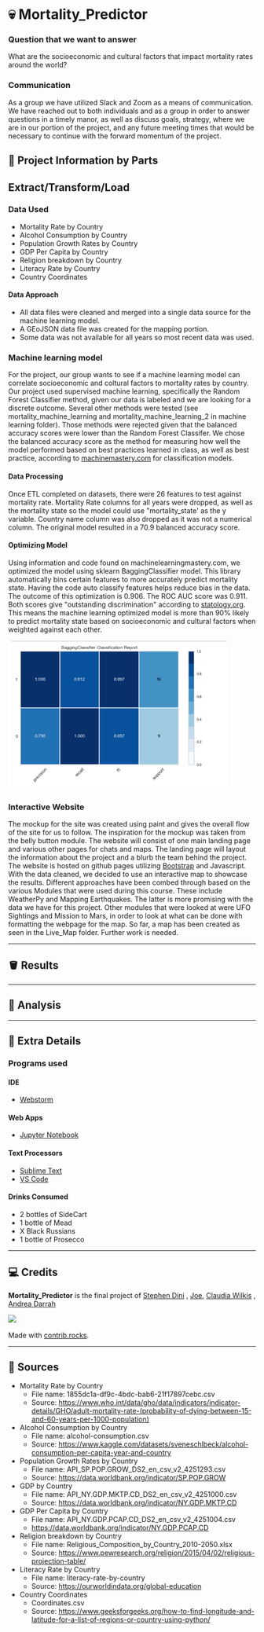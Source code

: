 # 💀 Mortality_Predictor

### Question that we want to answer

What are the socioeconomic and cultural factors that impact mortality rates around the world?

### Communication

As a group we have utilized Slack and Zoom as a means of communication. We have reached out to both individuals and as a
group in order to answer questions in a timely manor, as well as discuss goals, strategy, where we are in our portion of
the project, and any future meeting times that would be necessary to continue with the forward momentum of the project.

## 🚧 Project Information by Parts

## Extract/Transform/Load

### Data Used
* Mortality Rate by Country
* Alcohol Consumption by Country
* Population Growth Rates by Country
* GDP Per Capita by Country
* Religion breakdown by Country
* Literacy Rate by Country
* Country Coordinates


#### Data Approach

* All data files were cleaned and merged into a single data source for the machine learning model.
* A GEoJSON data file was created for the mapping portion.
* Some data was not available for all years so most recent data was used.

### Machine learning model

For the project, our group wants to see if a machine learning model can correlate socioeconomic and coltural factors to
mortality rates by country. Our project used supervised machine learning, specifically the Random Forest Classifier
method, given our data is labeled and we are looking for a discrete outcome. Several other methods were tested (see
mortality_machine_learning and mortality_machine_learning_2 in machine learning folder). Those methods were rejected
given that the balanced accuracy scores were lower than the Random Forest Classifer. We chose the balanced accuracy
score as the method for measuring how well the model performed based on best practices learned in class, as well as best
practice, according
to [machinemastery.com](https://machinelearningmastery.com/how-to-know-if-your-machine-learning-model-has-good-performance/)
for classification models.

#### Data Processing

Once ETL completed on datasets, there were 26 features to test against mortality rate. Mortality Rate columns for all
years were dropped, as well as the mortality state so the model could use "mortality_state' as the y variable. Country
name column was also dropped as it was not a numerical column. The original model resulted in a 70.9 balanced accuracy
score.

#### Optimizing Model
Using information and code found on machinelearningmastery.com, we optimized the model using sklearn BaggingClassifier model. This library automatically bins certain features to more accurately predict mortality state. Having the code auto classify features helps reduce bias in the data. The outcome of this optimization is 0.906. The ROC AUC score was 0.911. Both scores give "outstanding discrimination" according to [statology.org](https://www.statology.org/what-is-a-good-auc-score/). This means the machine learning optimized model is more than 90% likely to predict mortality state based on socioeconomic and cultural factors when weighted against each other. 

![Classification report](https://github.com/StephenDini/Mortality_Predictor/blob/main/pictures/bagging_classification_report.png)

### Interactive Website

The mockup for the site was created using paint and gives the overall flow of the site for us to follow.
The inspiration for the mockup was taken from the belly button module.
The website will consist of one main landing page and various other pages for chats and maps.
The landing page will layout the information about the project and a blurb the team behind the project.
The website is hosted on github pages utilizing [Bootstrap](https://getbootstrap.com/) and Javascript.
With the data cleaned, we decided to use an interactive map to showcase the results.
Different approaches have been combed through based on the various Modules that were used during this course.
These include WeatherPy and Mapping Earthquakes.
The latter is more promising with the data we have for this project.
Other modules that were looked at were UFO Sightings and Mission to Mars,
in order to look at what can be done with formatting the webpage for the map.
So far, a map has been created as seen in the Live_Map folder.
Further work is needed.

---

## 🪣 Results

---

## 🧮 Analysis

---

## 📝 Extra Details

### Programs used

#### IDE

- [Webstorm](https://www.jetbrains.com/webstorm/)

#### Web Apps

- [Jupyter Notebook](https://jupyter.org/)

#### Text Processors

- [Sublime Text](https://www.sublimetext.com/)
- [VS Code](https://code.visualstudio.com/)

#### Drinks Consumed

- 2 bottles of SideCart
- 1 bottle of Mead
- X Black Russians
- 1 bottle of Prosecco

---

## 💻 Credits

**Mortality_Predictor** is the final project of [Stephen Dini](https://github.com/StephenDini)
, [Joe](https://github.com/JleMxe), [Claudia Wilkis](https://github.com/cwilkis)
, [Andrea Darrah](https://github.com/andrealynn8201)

<a href="https://github.com/StephenDini/Mortality_Predictor/graphs/contributors">
  <img src="https://contrib.rocks/image?repo=StephenDini/Mortality_Predictor" />
</a>

Made with [contrib.rocks](https://contrib.rocks).

---

## 📌 Sources

* Mortality Rate by Country
  * File name: 1855dc1a-df9c-4bdc-bab6-21f17897cebc.csv
  * Source: https://www.who.int/data/gho/data/indicators/indicator-details/GHO/adult-mortality-rate-(probability-of-dying-between-15-and-60-years-per-1000-population)
* Alcohol Consumption by Country
  * File name: alcohol-consumption.csv
  * Source: https://www.kaggle.com/datasets/sveneschlbeck/alcohol-consumption-per-capita-year-and-country
* Population Growth Rates by Country
  * File name: API_SP.POP.GROW_DS2_en_csv_v2_4251293.csv
  * Source: https://data.worldbank.org/indicator/SP.POP.GROW
* GDP by Country
  * File name: API_NY.GDP.MKTP.CD_DS2_en_csv_v2_4251000.csv
  * Source: https://data.worldbank.org/indicator/NY.GDP.MKTP.CD
* GDP Per Capita by Country
  * File name: API_NY.GDP.PCAP.CD_DS2_en_csv_v2_4251004.csv
  * https://data.worldbank.org/indicator/NY.GDP.PCAP.CD
* Religion breakdown by Country
  * File name: Religious_Composition_by_Country_2010-2050.xlsx
  * Source: https://www.pewresearch.org/religion/2015/04/02/religious-projection-table/
* Literacy Rate by Country
  * File name: literacy-rate-by-country
  * Source: https://ourworldindata.org/global-education
* Country Coordinates
  * Coordinates.csv
  * Source: https://www.geeksforgeeks.org/how-to-find-longitude-and-latitude-for-a-list-of-regions-or-country-using-python/
    